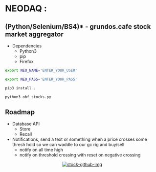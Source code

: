 # NEODAQ :

## (Python/Selenium/BS4)* - grundos.cafe stock market aggregator
- Dependencies
  - Python3
  - pip
  - Firefox
```bash
export NEO_NAME='ENTER_YOUR_USER'
```
```bash
export NEO_PASS='ENTER_YOUR_PASS'
```
```bash
pip3 install .
```
```bash
python3 obf_stocks.py
```

## Roadmap
- Database API
  - Store
  - Recall
- Notifications, send a text or something when a price crosses some thresh hold so we can waddle to our gc rig and buy/sell
  - notify on all time high
  - notify on threshold crossing with reset on negative crossing

<p align="center">  
  <a href="https://ibb.co/wSTMnC3"><img src="https://i.ibb.co/McbMzpW/stock-github-img.png" alt="stock-github-img" border="0"></a>
</p>
